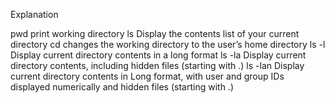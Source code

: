Explanation

pwd  print working directory
ls  Display the contents list of your current directory
cd  changes the working directory to the user’s home directory
ls -l Display current directory contents in a long format
ls -la Display current directory contents, including hidden files (starting with .)
ls -lan Display current directory contents in Long format, with user and group IDs displayed numerically and hidden files (starting with .)
